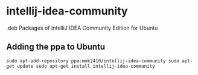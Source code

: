 # intellij-idea-community
.deb Packages of IntelliJ IDEA Community Edition for Ubuntu

## Adding the ppa to Ubuntu

``sudo apt-add-repository ppa:mmk2410/intellij-idea-community
sudo apt-get update
sudo apt-get install intellij-idea-community``
